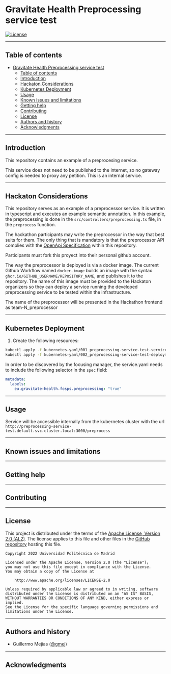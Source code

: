 # Gravitate Health Preprocessing service test

[![License](https://img.shields.io/badge/License-Apache_2.0-blue.svg)](https://opensource.org/licenses/Apache-2.0)

---
## Table of contents

- [Gravitate Health Preprocessing service test](#gravitate-health-preprocessing-service-test)
  - [Table of contents](#table-of-contents)
  - [Introduction](#introduction)
  - [Hackaton Considerations](#hackaton-considerations)
  - [Kubernetes Deployment](#kubernetes-deployment)
  - [Usage](#usage)
  - [Known issues and limitations](#known-issues-and-limitations)
  - [Getting help](#getting-help)
  - [Contributing](#contributing)
  - [License](#license)
  - [Authors and history](#authors-and-history)
  - [Acknowledgments](#acknowledgments)

---
## Introduction

This repository contains an example of a preprocesing service.

This service does not need to be published to the internet, so no gateway config is needed to proxy any petition. This is an internal service.

---
## Hackaton Considerations
This repository serves as an example of a preprocessor service. It is written in typescript and executes an example semantic annotation.
In this example, the preprocessing is done in the `src/controllers/preprocessing.ts` file, in the `preprocess` function.

The hackathon participants may write the preprocessor in the way that best suits for them. The only thing that is mandatory is that the preprocessor API complies with the [OpenApi Specification](./openapi.yaml) within this repository.

Participants must fork this proyect into their personal github account. 

The way the preprocessor is deployed is via a docker image. The current Github Workflow named `docker-image` builds an image with the syntax `ghcr.io/GITHUB_USERNAME/REPOSITORY_NAME`, and publishes it to the repository. The name of this image must be provided to the Hackaton organizers so they can deploy a service running the developed preprocessing service to be tested within the infrastructure.

The name of the preprocessor will be presented in the Hackathon frontend as team-N_preprocessor

---
## Kubernetes Deployment

1. Create the following resources:
```bash
kubectl apply -f kubernetes-yaml/001_preprocessing-service-test-service.yaml
kubectl apply -f kubernetes-yaml/002_preprocessing-service-test-deployment.yaml
```

In order to be discovered by the focusing manager, the service.yaml needs to include the following selector in the `spec` field:

```yaml
metadata:
  labels:
    eu.gravitate-health.fosps.preprocessing: "true"
```

---
## Usage

Service will be accessible internally from the kubernetes cluster with the url `http://preprocessing-service-test.default.svc.cluster.local:3000/preprocess`

---
## Known issues and limitations

---
## Getting help

---
## Contributing

---
## License

This project is distributed under the terms of the [Apache License, Version 2.0 (AL2)](http://www.apache.org/licenses/LICENSE-2.0).  The license applies to this file and other files in the [GitHub repository](https://github.com/Gravitate-Health/Focusing-module) hosting this file.

```
Copyright 2022 Universidad Politécnica de Madrid

Licensed under the Apache License, Version 2.0 (the "License");
you may not use this file except in compliance with the License.
You may obtain a copy of the License at

    http://www.apache.org/licenses/LICENSE-2.0

Unless required by applicable law or agreed to in writing, software
distributed under the License is distributed on an "AS IS" BASIS,
WITHOUT WARRANTIES OR CONDITIONS OF ANY KIND, either express or implied.
See the License for the specific language governing permissions and
limitations under the License.
```
---
## Authors and history

- Guillermo Mejías ([@gmej](https://github.com/gmej))


---
## Acknowledgments
